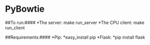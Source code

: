 PyBowtie
========

##To run:####
	*The server: make run_server
	*The CPU client: make run_client

##Requirements:####
*Pip:
	*easy_install pip
*Flask:
	*pip install flask
